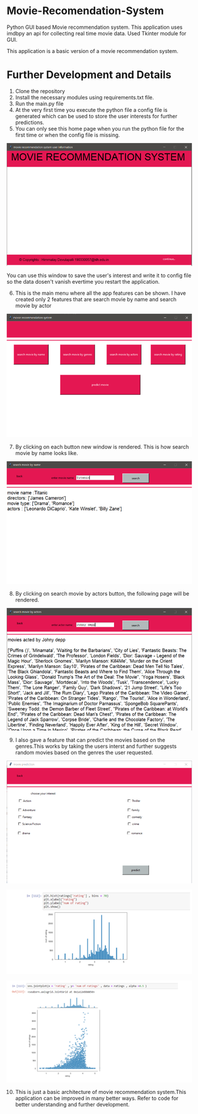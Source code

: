 # Movie-Recomendation-System

Python GUI based Movie recommendation system. This application uses imdbpy an api for collecting real time movie data.
Used Tkinter module for GUI.

This application is a basic version of a movie recommendation system.

# Further Development and Details

1) Clone the repository
2) Install the necessary modules using requirements.txt file.
3) Run the main.py file
4) At the very first time you execute the python file  a config file is generated which can be used to store the user interests for further predictions.
5) You can only see this home page when you run the python file for the first time or when the config file is missing.

![alt text](https://github.com/Himmalay-Devulapalli/Movie-Recomendation-System/blob/main/output/home_page.png)

You can use this window to save the user's interest and write it to config file so the data dosen't vanish evertime you restart the application.

6) This is the main menu where all the app features can  be shown. I have created only 2 features that are search movie by name and search movie by actor

![alt text](https://github.com/Himmalay-Devulapalli/Movie-Recomendation-System/blob/main/output/main_menu.png)

7) By clicking on each button new window is rendered. This is how search movie by name looks like.

![alt text](https://github.com/Himmalay-Devulapalli/Movie-Recomendation-System/blob/main/output/search_by_name.png)

8) By clicking on search movie by actors button, the following page will be rendered.

![alt text](https://github.com/Himmalay-Devulapalli/Movie-Recomendation-System/blob/main/output/search_by_actor_name.png)

9) I also gave a feature that can predict the movies based on the genres.This works by taking the users interst and further suggests random movies based on the genres
   the user requested.
   
![alt text](https://github.com/Himmalay-Devulapalli/Movie-Recomendation-System/blob/main/output/prediction_based_on_interest.png)

![alt text](https://github.com/Himmalay-Devulapalli/Movie-Recomendation-System/blob/main/output/graphs1.png)

![alt text](https://github.com/Himmalay-Devulapalli/Movie-Recomendation-System/blob/main/output/graphs2.png)

10) This is just a basic architecture of movie recommendation system.This application can be improved in many better ways.
    Refer to code for better understanding and further development.
   



